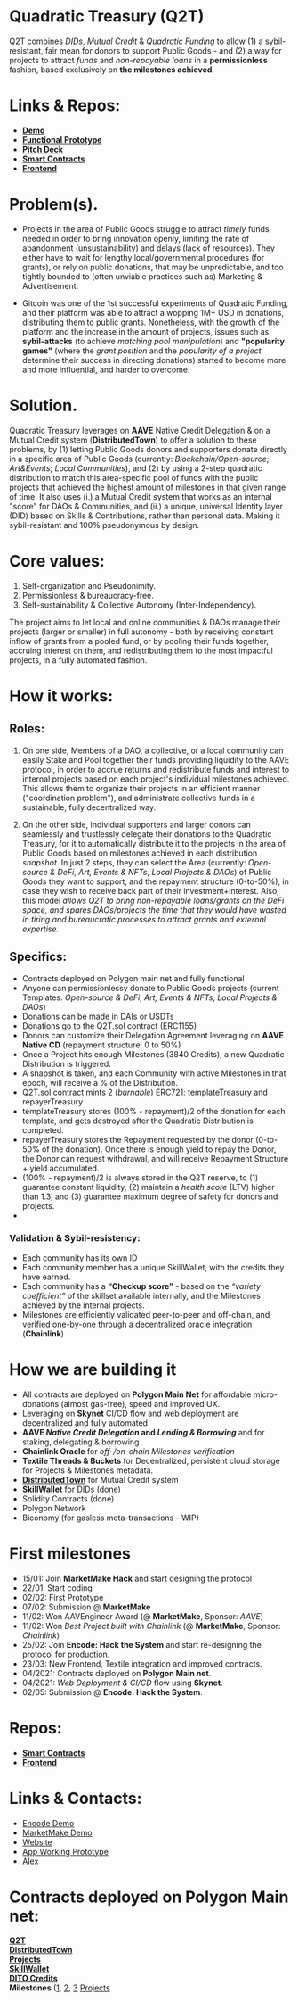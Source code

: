# Quadratic Treasury (Q2T)
Q2T combines _DIDs_, _Mutual Credit_ & _Quadratic Funding_ to allow (1) a sybil-resistant, fair mean for donors to support Public Goods - and (2) a way for projects to attract _funds_ and _non-repayable loans_ in a **permissionless** fashion, based exclusively on **the milestones achieved**.

# Links & Repos:
- [**Demo**](https://www.youtube.com/watch?v=Xf__qinVamM)
- [**Functional Prototype**](https://1005agh6pbko9okg69o4n47ohkmu2b3au5acf9g9hd9248v6lpja4r8.siasky.net/)
- [**Pitch Deck**](https://tiny.cc/Q2T-pitch)
- [**Smart Contracts**](https://github.com/Q2T-Fund/Q2T-Fund-contracts-polygon)
- [**Frontend**](https://github.com/Q2T-Fund/Q2T-Fund-frontend)

# Problem(s).
- Projects in the area of Public Goods struggle to attract _timely_ funds, needed in order to bring innovation openly, limiting the rate of abandonment (unsustainability) and delays (lack of resources). They either have to wait for lengthy local/governmental procedures (for grants), or rely on public donations, that may be unpredictable, and too tightly bounded to (often unviable practices such as) Marketing & Advertisement.

- Gitcoin was one of the 1st successful experiments of Quadratic Funding, and their platform was able to attract a wopping 1M+ USD in donations, distributing them to public grants. Nonetheless, with the growth of the platform and the increase in the amount of projects, issues such as **sybil-attacks** (to achieve _matching pool manipulation_) and **"popularity games"** (where the _grant position_ and the _popularity of a project_ determine their success in directing donations) started to become more and more influential, and harder to overcome.

# Solution.
Quadratic Treasury leverages on **AAVE** Native Credit Delegation & on a Mutual Credit system (**DistributedTown**) to offer a solution to these problems, by (1) letting Public Goods donors and supporters donate directly in a specific area of Public Goods (currently: _Blockchain/Open-source_; _Art&Events_; _Local Communities_), and (2) by using a 2-step quadratic distribution to match this area-specific pool of funds with the public projects that achieved the highest amount of milestones in that given range of time. It also uses (i.) a Mutual Credit system that works as an internal "score" for DAOs & Communities, and (ii.) a unique, universal Identity layer (DID) based on Skills & Contributions, rather than personal data. Making it sybil-resistant and 100% pseudonymous by design.

# Core values:
1. Self-organization and Pseudonimity.
2. Permissionless & bureaucracy-free.
3. Self-sustainability & Collective Autonomy (Inter-Independency). 

The project aims to let local and online communities & DAOs manage their projects (larger or smaller) in full autonomy - both by receiving constant inflow of grants from a pooled fund, or by pooling their funds together, accruing interest on them, and redistributing them to the most impactful projects, in a fully automated fashion.

# How it works:
## Roles:
1. On one side, Members of a DAO, a collective, or a local community can easily Stake and Pool together their funds providing liquidity to the AAVE protocol, in order to accrue returns and redistribute funds and interest to internal projects based on each project's individual milestones achieved. This allows them to organize their projects in an efficient manner ("coordination problem"), and administrate collective funds in a sustainable, fully decentralized way.

2. On the other side, individual supporters and larger donors can seamlessly and trustlessly delegate their donations to the Quadratic Treasury, for it to automatically distribute it to the projects in the area of Public Goods based on milestones achieved in each distribution _snapshot_. In just 2 steps, they can select the Area (currently: _Open-source & DeFi_, _Art, Events & NFTs_, _Local Projects & DAOs_) of Public Goods they want to support, and the repayment structure (0-to-50%), in case they wish to receive back part of their investment+interest. Also, this model _allows Q2T to bring non-repayable loans/grants on the DeFi space, and spares DAOs/projects the time that they would have wasted in tiring and bureaucratic processes to attract grants and external expertise._

## Specifics:
- Contracts deployed on Polygon main net and fully functional
- Anyone can permissionlessy donate to Public Goods projects (current Templates: _Open-source & DeFi_, _Art, Events & NFTs_, _Local Projects & DAOs_)
- Donations can be made in DAIs or USDTs
- Donations go to the Q2T.sol contract (ERC1155)
- Donors can customize their Delegation Agreement leveraging on **AAVE Native CD** (repayment structure: 0 to 50%)
- Once a Project hits enough Milestones (3840 Credits), a new Quadratic Distribution is triggered. 
- A snapshot is taken, and each Community with active Milestones in that epoch, will receive a % of the Distribution. 
- Q2T.sol contract mints 2 (_burnable_) ERC721: templateTreasury and repayerTreasury
- templateTreasury stores (100% - repayment)/2 of the donation for each template, and gets destroyed after the Quadratic Distribution is completed.
- repayerTreasury stores the Repayment requested by the donor (0-to-50% of the donation). Once there is enough yield to repay the Donor, the Donor can request withdrawal, and will receive Repayment Structure + yield accumulated.
- (100% - repayment)/2 is always stored in the Q2T reserve, to (1) guarantee constant liquidity, (2) maintain a _health score_ (LTV) higher than 1.3, and (3) guarantee maximum degree of safety for donors and projects.
- 
### Validation & Sybil-resistency:
- Each community has its own ID
- Each community member has a unique SkillWallet, with the credits they have earned. 
- Each community has a __“Checkup score”__ - based on the *“variety coefficient”* of the skillset available internally, and the Milestones achieved by the internal projects. 
- Milestones are efficiently validated peer-to-peer and off-chain, and verified one-by-one through a decentralized oracle integration (**Chainlink**)

# How we are building it
- All contracts are deployed on **Polygon Main Net** for affordable micro-donations (almost gas-free), speed and improved UX.
- Leveraging on **Skynet** CI/CD flow and web deployment are decentralized and fully automated
- **AAVE _Native Credit Delegation_ and _Lending & Borrowing_** and for staking, delegating & borrowing
- **Chainlink Oracle** for _off-/on-chain Milestones verification_
- **Textile Threads & Buckets** for Decentralized, persistent cloud storage for Projects & Milestones metadata.
- [**DistributedTown**](https://github.com/distributedtown/about) for Mutual Credit system 
- [**SkillWallet**](https://github.com/SkillWallet/contracts#readme) for DIDs (done)
- Solidity Contracts (done)
- Polygon Network
- Biconomy (for gasless meta-transactions - WIP) 

# First milestones
- 15/01: Join __MarketMake Hack__ and start designing the protocol
- 22/01: Start coding
- 02/02: First Prototype
- 07/02: Submission @ __MarketMake__
- 11/02: Won AAVEngineer Award (@ __MarketMake__, Sponsor: _AAVE_)
- 11/02: Won _Best Project built with Chainlink_ (@ __MarketMake__, Sponsor: _Chainlink_)
- 25/02: Join __Encode: Hack the System__ and start re-designing the protocol for production.
- 23/03: New Frontend, Textile integration and improved contracts.
- 04/2021: Contracts deployed on **Polygon Main net**.
- 04/2021: _Web Deployment & CI/CD_ flow using **Skynet**.
- 02/05: Submission @ **Encode: Hack the System**.

# Repos:
- [**Smart Contracts**](https://github.com/Q2T-Fund/Q2T-Fund-contracts-polygon)
- [**Frontend**](https://github.com/Q2T-Fund/Q2T-Fund-frontend)

# Links & Contacts:
- [Encode Demo](https://www.youtube.com/watch?v=Xf__qinVamM)
- [MarketMake Demo](https://www.youtube.com/watch?v=Ww6GojVJeSI)
- [Website](https://q2t.fund)
- [App Working Prototype](https://1005agh6pbko9okg69o4n47ohkmu2b3au5acf9g9hd9248v6lpja4r8.siasky.net/)
- [Alex](https://t.me/jabyl)

# Contracts deployed on Polygon Main net:
[**Q2T**](https://explorer-mainnet.maticvigil.com/address/0xc015c3a36d8Fb3A8Ef118Bd1026c2cC6AA946ba7)<br />
[**DistributedTown**](https://explorer-mainnet.maticvigil.com/address/0x2B8f17CBf3854cBc4602Eb18012FE395db559dAc)<br />
[**Projects**](https://explorer-mainnet.maticvigil.com/address/0x3226E081284103D9e99727015EcAC8ba9BA6CbB3)<br />
[**SkillWallet**](https://explorer-mainnet.maticvigil.com/tokens/0x822a6A53c355B953089506bBAae4f122343Ce025/token-transfers)<br />
[**DITO Credits**](https://kovan.etherscan.io/address/0x847C0b0549bBB4c4327Fa6812cc889fbea162ee0#code)<br />
**Milestones** ([1](https://explorer-mainnet.maticvigil.com/address/0x43284D2035Fc7e2dDcC304F2eD9E9935D9b22aa0/transactions), [2](https://explorer-mainnet.maticvigil.com/address/0xcDC90447Ee654B1a90068FB41445a198E06fbA6F/transactions), [3](https://explorer-mainnet.maticvigil.com/address/0x0506bCb805ed40e7e1173ee620Be67Ab08aEEFB1/transactions)
[Projects](https://explorer-mainnet.maticvigil.com/tokens/0x3226E081284103D9e99727015EcAC8ba9BA6CbB3/token-transfers)
